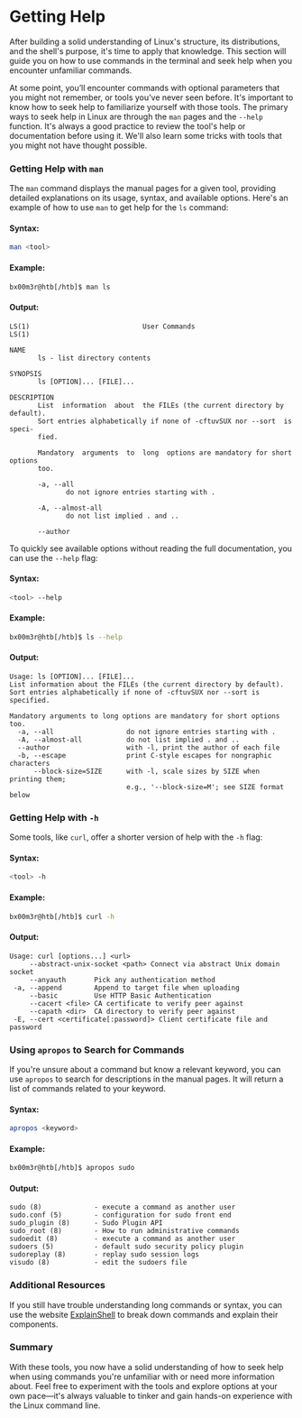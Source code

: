 # Getting Help

After building a solid understanding of Linux's structure, its distributions, and the shell's purpose, it's time to apply that knowledge. This section will guide you on how to use commands in the terminal and seek help when you encounter unfamiliar commands.

At some point, you’ll encounter commands with optional parameters that you might not remember, or tools you’ve never seen before. It's important to know how to seek help to familiarize yourself with those tools. The primary ways to seek help in Linux are through the `man` pages and the `--help` function. It's always a good practice to review the tool's help or documentation before using it. We'll also learn some tricks with tools that you might not have thought possible.

### Getting Help with `man`

The `man` command displays the manual pages for a given tool, providing detailed explanations on its usage, syntax, and available options. Here's an example of how to use `man` to get help for the `ls` command:

#### Syntax:
```bash
man <tool>
```

#### Example:
```bash
bx00m3r@htb[/htb]$ man ls
```

#### Output:
```
LS(1)                            User Commands                           LS(1)

NAME
       ls - list directory contents

SYNOPSIS
       ls [OPTION]... [FILE]...

DESCRIPTION
       List  information  about  the FILEs (the current directory by default).
       Sort entries alphabetically if none of -cftuvSUX nor --sort  is  speci‐
       fied.

       Mandatory  arguments  to  long  options are mandatory for short options
       too.

       -a, --all
              do not ignore entries starting with .

       -A, --almost-all
              do not list implied . and ..

       --author
```

To quickly see available options without reading the full documentation, you can use the `--help` flag:

#### Syntax:
```bash
<tool> --help
```

#### Example:
```bash
bx00m3r@htb[/htb]$ ls --help
```

#### Output:
```
Usage: ls [OPTION]... [FILE]...
List information about the FILEs (the current directory by default).
Sort entries alphabetically if none of -cftuvSUX nor --sort is specified.

Mandatory arguments to long options are mandatory for short options too.
  -a, --all                  do not ignore entries starting with .
  -A, --almost-all           do not list implied . and ..
  --author                   with -l, print the author of each file
  -b, --escape               print C-style escapes for nongraphic characters
      --block-size=SIZE      with -l, scale sizes by SIZE when printing them;
                             e.g., '--block-size=M'; see SIZE format below
```

### Getting Help with `-h`

Some tools, like `curl`, offer a shorter version of help with the `-h` flag:

#### Syntax:
```bash
<tool> -h
```

#### Example:
```bash
bx00m3r@htb[/htb]$ curl -h
```

#### Output:
```
Usage: curl [options...] <url>
     --abstract-unix-socket <path> Connect via abstract Unix domain socket
     --anyauth       Pick any authentication method
 -a, --append        Append to target file when uploading
     --basic         Use HTTP Basic Authentication
     --cacert <file> CA certificate to verify peer against
     --capath <dir>  CA directory to verify peer against
 -E, --cert <certificate[:password]> Client certificate file and password
```

### Using `apropos` to Search for Commands

If you're unsure about a command but know a relevant keyword, you can use `apropos` to search for descriptions in the manual pages. It will return a list of commands related to your keyword.

#### Syntax:
```bash
apropos <keyword>
```

#### Example:
```bash
bx00m3r@htb[/htb]$ apropos sudo
```

#### Output:
```
sudo (8)             - execute a command as another user
sudo.conf (5)        - configuration for sudo front end
sudo_plugin (8)      - Sudo Plugin API
sudo_root (8)        - How to run administrative commands
sudoedit (8)         - execute a command as another user
sudoers (5)          - default sudo security policy plugin
sudoreplay (8)       - replay sudo session logs
visudo (8)           - edit the sudoers file
```

### Additional Resources

If you still have trouble understanding long commands or syntax, you can use the website [ExplainShell](https://explainshell.com/) to break down commands and explain their components.

### Summary

With these tools, you now have a solid understanding of how to seek help when using commands you're unfamiliar with or need more information about. Feel free to experiment with the tools and explore options at your own pace—it's always valuable to tinker and gain hands-on experience with the Linux command line.
